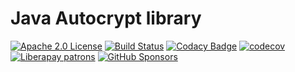 # Java Autocrypt library
[![Apache 2.0 License](https://img.shields.io/github/license/iNPUTmice/lttrs-autocrypt?color=informational)](https://tldrlegal.com/license/apache-license-2.0-(apache-2.0))
[![Build Status](https://github.com/inputmice/lttrs-autocrypt/actions/workflows/maven.yml/badge.svg)](https://github.com/iNPUTmice/lttrs-autocrypt/actions/workflows/maven.yml)
[![Codacy Badge](https://img.shields.io/codacy/grade/fe978522c5c54659bb6f4947552c57ed?logo=codacy)](https://www.codacy.com/gh/iNPUTmice/lttrs-autocrypt/dashboard)
[![codecov](https://img.shields.io/codecov/c/gh/inputmice/lttrs-autocrypt/master?logo=codecov&label=code%20coverage&token=D3ZCEII5CO)](https://codecov.io/gh/iNPUTmice/lttrs-autocrypt)
[![Liberapay patrons](https://img.shields.io/liberapay/patrons/inputmice?logo=liberapay&style=flat&color=informational)](https://liberapay.com/iNPUTmice)
[![GitHub Sponsors](https://img.shields.io/github/sponsors/inputmice?label=GitHub%20Sponsors)](https://github.com/sponsors/iNPUTmice/)
